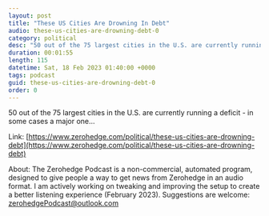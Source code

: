 ```yaml
---
layout: post
title: "These US Cities Are Drowning In Debt"
audio: these-us-cities-are-drowning-debt-0
category: political
desc: "50 out of the 75 largest cities in the U.S. are currently running a deficit - in some cases a major one..."
duration: 00:01:55
length: 115
datetime: Sat, 18 Feb 2023 01:40:00 +0000
tags: podcast
guid: these-us-cities-are-drowning-debt-0
order: 0
---
```

50 out of the 75 largest cities in the U.S. are currently running a deficit - in some cases a major one...

Link: [https://www.zerohedge.com/political/these-us-cities-are-drowning-debt](https://www.zerohedge.com/political/these-us-cities-are-drowning-debt)

About: The Zerohedge Podcast is a non-commercial, automated program, designed to give people a way to get news from Zerohedge in an audio format.  I am actively working on tweaking and improving the setup to create a better listening experience (February 2023).  Suggestions are welcome: [zerohedgePodcast@outlook.com](mailto:zerohedgePodcast@outlook.com)